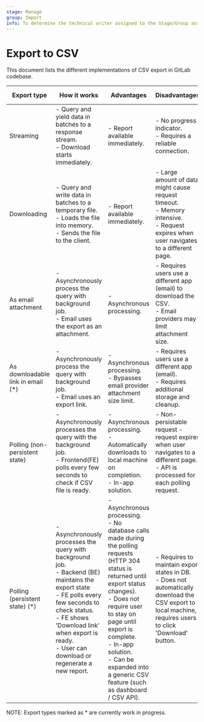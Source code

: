 ```yaml
---
stage: Manage
group: Import
info: To determine the technical writer assigned to the Stage/Group associated with this page, see https://about.gitlab.com/handbook/engineering/ux/technical-writing/#designated-technical-writers
---
```


# Export to CSV

This document lists the different implementations of CSV export in GitLab codebase.

| Export type | How it works | Advantages | Disadvantages | Existing examples |
|---|---|---|---|---|
| Streaming | - Query and yield data in batches to a response stream.<br>- Download starts immediately. | - Report available immediately. | - No progress indicator.<br>- Requires a reliable connection. | [Export Audit Event Log](../administration/audit_events.md#export-to-csv) |
| Downloading | - Query and write data in batches to a temporary file.<br>- Loads the file into memory.<br>- Sends the file to the client. | - Report available immediately. | - Large amount of data might cause request timeout.<br>- Memory intensive.<br>- Request expires when user navigates to a different page. | [Export Chain of Custody Report](../user/compliance/compliance_dashboard/#chain-of-custody-report) |
| As email attachment | - Asynchronously process the query with background job.<br>- Email uses the export as an attachment. | - Asynchronous processing. | - Requires users use a different app (email) to download the CSV.<br>- Email providers may limit attachment size. | - [Export Issues](../user/project/issues/csv_export.md)<br>- [Export Merge Requests](../user/project/merge_requests/csv_export.md) |
| As downloadable link in email (*) | - Asynchronously process the query with background job.<br>- Email uses an export link. | - Asynchronous processing.<br>- Bypasses email provider attachment size limit. | - Requires users use a different app (email).<br>- Requires additional storage and cleanup. | [Export User Permissions](https://gitlab.com/gitlab-org/gitlab/-/issues/1772) |
| Polling (non-persistent state) | - Asynchronously processes the query with the background job.<br>- Frontend(FE) polls every few seconds to check if CSV file is ready. | - Asynchronous processing.<br>- Automatically downloads to local machine on completion.<br>- In-app solution. | - Non-persistable request - request expires when user navigates to a different page.<br>- API is processed for each polling request. | [Export Vulnerabilities](../user/application_security/vulnerability_report/#export-vulnerability-details) |
| Polling (persistent state) (*) | - Asynchronously processes the query with background job.<br>- Backend (BE) maintains the export state<br>- FE polls every few seconds to check status.<br>- FE shows 'Download link' when export is ready.<br>- User can download or regenerate a new report. | - Asynchronous processing.<br>- No database calls made during the polling requests (HTTP 304 status is returned until export status changes).<br>- Does not require user to stay on page until export is complete.<br>- In-app solution.<br>- Can be expanded into a generic CSV feature (such as dashboard / CSV API). | - Requires to maintain export states in DB.<br>- Does not automatically download the CSV export to local machine, requires users to click 'Download' button. | [Export Merge Commits Report](https://gitlab.com/gitlab-org/gitlab/-/merge_requests/43055) |

NOTE:
Export types marked as * are currently work in progress.
